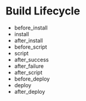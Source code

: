 # Build Lifecycle

* before_install
* install
* after_install
* before_script
* script
* after_success
* after_failure
* after_script
* before_deploy
* deploy
* after_deploy